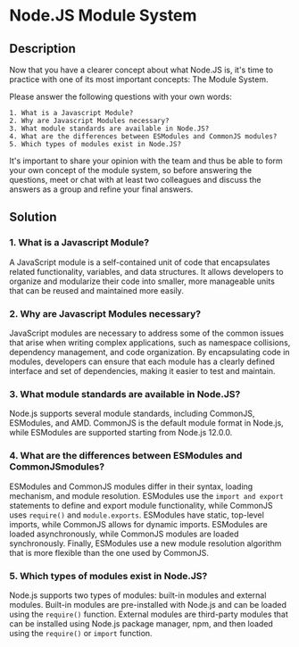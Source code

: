 # Node.JS Module System

## Description

Now that you have a clearer concept about what Node.JS is, it's time to practice with one of its most important concepts: The Module System.

Please answer the following questions with your own words:

    1. What is a Javascript Module?
    2. Why are Javascript Modules necessary?
    3. What module standards are available in Node.JS?
    4. What are the differences between ESModules and CommonJS modules?
    5. Which types of modules exist in Node.JS?

It's important to share your opinion with the team and thus be able to form your own concept of the module system, so before answering the questions, meet or chat with at least two colleagues and discuss the answers as a group and refine your final answers.

## Solution

### 1. What is a Javascript Module?
A JavaScript module is a self-contained unit of code that encapsulates related functionality, variables, and data structures. It allows developers to organize and modularize their code into smaller, more manageable units that can be reused and maintained more easily.
### 2. Why are Javascript Modules necessary?
JavaScript modules are necessary to address some of the common issues that arise when writing complex applications, such as namespace collisions, dependency management, and code organization. By encapsulating code in modules, developers can ensure that each module has a clearly defined interface and set of dependencies, making it easier to test and maintain.
### 3. What module standards are available in Node.JS?
Node.js supports several module standards, including CommonJS, ESModules, and AMD. CommonJS is the default module format in Node.js, while ESModules are supported starting from Node.js 12.0.0.
### 4. What are the differences between ESModules and CommonJSmodules?
ESModules and CommonJS modules differ in their syntax, loading mechanism, and module resolution. ESModules use the `import and export` statements to define and export module functionality, while CommonJS uses `require()` and `module.exports`. ESModules have static, top-level imports, while CommonJS allows for dynamic imports. ESModules are loaded asynchronously, while CommonJS modules are loaded synchronously. Finally, ESModules use a new module resolution algorithm that is more flexible than the one used by CommonJS.
### 5. Which types of modules exist in Node.JS?
Node.js supports two types of modules: built-in modules and external modules. Built-in modules are pre-installed with Node.js and can be loaded using the `require()` function. External modules are third-party modules that can be installed using Node.js package manager, npm, and then loaded using the `require()` or `import` function.